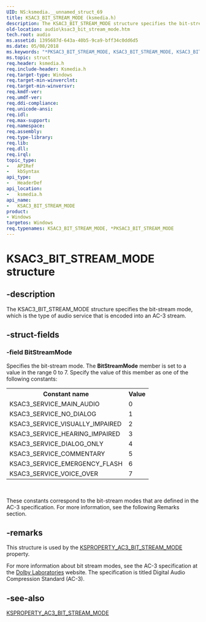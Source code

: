 ```yaml
---
UID: NS:ksmedia.__unnamed_struct_69
title: KSAC3_BIT_STREAM_MODE (ksmedia.h)
description: The KSAC3_BIT_STREAM_MODE structure specifies the bit-stream mode, which is the type of audio service that is encoded into an AC-3 stream.
old-location: audio\ksac3_bit_stream_mode.htm
tech.root: audio
ms.assetid: 1395687d-643a-40b5-9ca9-bff34c0dd6d5
ms.date: 05/08/2018
ms.keywords: "*PKSAC3_BIT_STREAM_MODE, KSAC3_BIT_STREAM_MODE, KSAC3_BIT_STREAM_MODE structure [Audio Devices], PKSAC3_BIT_STREAM_MODE, PKSAC3_BIT_STREAM_MODE structure pointer [Audio Devices], aud-prop_b90587bf-508c-4e01-83ec-6fd925433d17.xml, audio.ksac3_bit_stream_mode, ksmedia/KSAC3_BIT_STREAM_MODE, ksmedia/PKSAC3_BIT_STREAM_MODE"
ms.topic: struct
req.header: ksmedia.h
req.include-header: Ksmedia.h
req.target-type: Windows
req.target-min-winverclnt: 
req.target-min-winversvr: 
req.kmdf-ver: 
req.umdf-ver: 
req.ddi-compliance: 
req.unicode-ansi: 
req.idl: 
req.max-support: 
req.namespace: 
req.assembly: 
req.type-library: 
req.lib: 
req.dll: 
req.irql: 
topic_type:
-	APIRef
-	kbSyntax
api_type:
-	HeaderDef
api_location:
-	ksmedia.h
api_name:
-	KSAC3_BIT_STREAM_MODE
product:
- Windows
targetos: Windows
req.typenames: KSAC3_BIT_STREAM_MODE, *PKSAC3_BIT_STREAM_MODE
---
```


# KSAC3_BIT_STREAM_MODE structure


## -description


The KSAC3_BIT_STREAM_MODE structure specifies the bit-stream mode, which is the type of audio service that is encoded into an AC-3 stream.


## -struct-fields




### -field BitStreamMode

Specifies the bit-stream mode. The <b>BitStreamMode</b> member is set to a value in the range 0 to 7. Specify the value of this member as one of the following constants:

<table>
<tr>
<th>Constant name</th>
<th>Value</th>
</tr>
<tr>
<td>
KSAC3_SERVICE_MAIN_AUDIO

</td>
<td>
0

</td>
</tr>
<tr>
<td>
KSAC3_SERVICE_NO_DIALOG

</td>
<td>
1

</td>
</tr>
<tr>
<td>
KSAC3_SERVICE_VISUALLY_IMPAIRED

</td>
<td>
2

</td>
</tr>
<tr>
<td>
KSAC3_SERVICE_HEARING_IMPAIRED

</td>
<td>
3

</td>
</tr>
<tr>
<td>
KSAC3_SERVICE_DIALOG_ONLY

</td>
<td>
4

</td>
</tr>
<tr>
<td>
KSAC3_SERVICE_COMMENTARY

</td>
<td>
5

</td>
</tr>
<tr>
<td>
KSAC3_SERVICE_EMERGENCY_FLASH

</td>
<td>
6

</td>
</tr>
<tr>
<td>
KSAC3_SERVICE_VOICE_OVER

</td>
<td>
7

</td>
</tr>
</table>
 

These constants correspond to the bit-stream modes that are defined in the AC-3 specification. For more information, see the following Remarks section.


## -remarks



This structure is used by the <a href="https://msdn.microsoft.com/library/windows/hardware/ff537212">KSPROPERTY_AC3_BIT_STREAM_MODE</a> property.

For more information about bit stream modes, see the AC-3 specification at the <a href="https://go.microsoft.com/fwlink/p/?linkid=8730">Dolby Laboratories</a> website. The specification is titled Digital Audio Compression Standard (AC-3).




## -see-also




<a href="https://msdn.microsoft.com/library/windows/hardware/ff537212">KSPROPERTY_AC3_BIT_STREAM_MODE</a>
 

 

